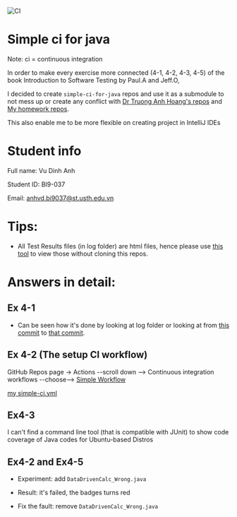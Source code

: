 ![CI](https://github.com/dinhanhx/simple-ci-for-java/workflows/CI/badge.svg)

# Simple ci for java

Note: ci = continuous integration

In order to make every exercise more connected (4-1, 4-2, 4-3, 4-5) of the book Introduction to Software Testing by Paul.A and Jeff.O,

I decided to create `simple-ci-for-java` repos and use it as a submodule to not mess up or create any conflict with [Dr Truong Anh Hoang's repos](https://github.com/truonganhhoang/Software-Testing-2020-USTH) and [My homework repos](https://github.com/dinhanhx/Software-Testing-2020-USTH).

This also enable me to be more flexible on creating project in IntelliJ IDEs

# Student info

Full name: Vu Dinh Anh

Student ID: BI9-037

Email: anhvd.bi9037@st.usth.edu.vn

# Tips:

- All Test Results files (in log folder) are html files, hence please use [this tool](https://htmlpreview.github.io/) to view those without cloning this repos.

# Answers in detail:

## Ex 4-1

- Can be seen how it's done by looking at log folder or looking at from [this commit](https://github.com/dinhanhx/simple-ci-for-java/commit/b6eccf80a1c01ced6f233744d08e5c1799ac8a43) to [that commit](https://github.com/dinhanhx/simple-ci-for-java/commit/4721238ae1e774e512f6d792f82d639b87cd0883).

## Ex 4-2 (The setup CI workflow)

GitHub Repos page -> Actions --scroll down --> Continuous integration workflows --choose--> [Simple Workflow](https://github.com/actions/starter-workflows/blob/930a2cac2bfea6c9d44813a374348d81b7b410fd/ci/blank.yml)

[my simple-ci.yml](https://github.com/dinhanhx/simple-ci-for-java/blob/master/.github/workflows/simple_ci.yml)

## Ex4-3

I can't find a command line tool (that is compatible with JUnit) to show code coverage of Java codes for Ubuntu-based Distros

## Ex4-2 and Ex4-5

- Experiment: add `DataDrivenCalc_Wrong.java`

- Result: it's failed, the badges turns red

- Fix the fault: remove `DataDrivenCalc_Wrong.java`

